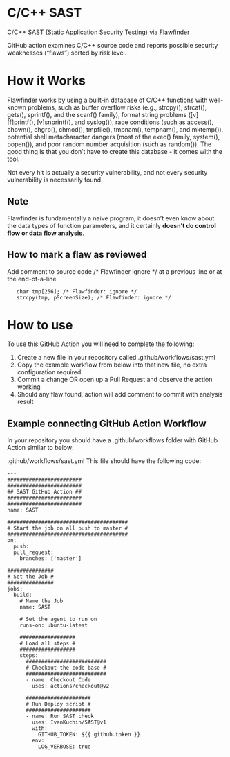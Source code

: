 # C/C++ SAST
C/C++ SAST (Static Application Security Testing) via [Flawfinder](https://dwheeler.com/flawfinder/)

GitHub action examines C/C++ source code and reports possible security weaknesses (“flaws”) sorted by risk level.

# How it Works

Flawfinder works by using a built-in database of C/C++ functions with well-known problems, such as buffer overflow risks (e.g., strcpy(), strcat(), gets(), sprintf(), and the scanf() family), format string problems ([v][f]printf(), [v]snprintf(), and syslog()), race conditions (such as access(), chown(), chgrp(), chmod(), tmpfile(), tmpnam(), tempnam(), and mktemp()), potential shell metacharacter dangers (most of the exec() family, system(), popen()), and poor random number acquisition (such as random()). The good thing is that you don’t have to create this database - it comes with the tool.

Not every hit is actually a security vulnerability, and not every security vulnerability is necessarily found.

## Note

Flawfinder is fundamentally a naive program; it doesn’t even know about the data types of function parameters, and it certainly **doesn’t do control flow or data flow analysis**.

## How to mark a flaw as reviewed

Add comment to source code /\* Flawfinder ignore \*/ at a previous line or at the end-of-a-line

```
   char tmp[256]; /* Flawfinder: ignore */
   strcpy(tmp, pScreenSize); /* Flawfinder: ignore */
```

# How to use

To use this GitHub Action you will need to complete the following:

1. Create a new file in your repository called .github/workflows/sast.yml
2. Copy the example workflow from below into that new file, no extra configuration required
3. Commit a change OR open up a Pull Request and observe the action working
4. Should any flaw found, action will add comment to commit with analysis result 

## Example connecting GitHub Action Workflow
In your repository you should have a .github/workflows folder with GitHub Action similar to below:

.github/workflows/sast.yml
This file should have the following code:

```
---
########################
########################
## SAST GitHub Action ##
########################
########################
name: SAST

#######################################
# Start the job on all push to master #
#######################################
on:
  push:
  pull_request:
    branches: ['master']

###############
# Set the Job #
###############
jobs:
  build:
    # Name the Job
    name: SAST

    # Set the agent to run on
    runs-on: ubuntu-latest

    ##################
    # Load all steps #
    ##################
    steps:
      ##########################
      # Checkout the code base #
      ##########################
      - name: Checkout Code
        uses: actions/checkout@v2

      #####################
      # Run Deploy script #
      #####################
      - name: Run SAST check
        uses: IvanKuchin/SAST@v1
        with:
          GITHUB_TOKEN: ${{ github.token }}
        env:
          LOG_VERBOSE: true

```

